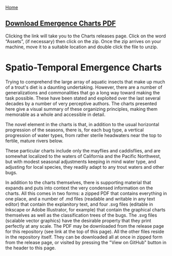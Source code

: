 [Home](https://rhexman.github.io)

## [Download Emergence Charts PDF](https://github.com/RHexMan/Trout/releases/tag/v1.0.0)

Clicking the link will take you to the Charts releases page. Click on the word “Assets”, (if necessary) then click on the zip. Once the zip arrives on your machine, move it to a suitable location and double click the file to unzip.

# Spatio-Temporal Emergence Charts

Trying to comprehend the large array of aquatic insects that make up much of a trout's diet is a daunting undertaking. However, there are a number of generalizations and commonalities that go a long way toward making the task possible.  These have been stated and exploited over the last several decades by a number of very perceptive authors.  The charts presented here give a visual summary of these organizing principles, making them memorable as a whole and accessible in detail.

The novel element in the charts is that, in addition to the usual horizontal progression of the seasons, there is, for each bug type, a vertical progression of water types, from rather sterile headwaters near the top to fertile, mature rivers below.

These particular charts include only the mayflies and caddisflies, and are somewhat localized to the waters of California and the Pacific Northwest, but with modest seasonal adjustments keeping in mind water type, and adjusting for local species, they readily adapt to any trout waters and other bugs.

In addition to the charts themselves, there is supporting material that expands and puts into context the very condensed information on the charts.  All this comes in two forms: a zipped PDF that contains everything in one place, and a number of .md files (readable and writable in any text editor) that contain the explanitory text, and four .svg files (editable in Inkscape or Adobe Illustrator, for example) that contain the graphical charts themselves as well as the classification trees of the bugs.  The .svg files (scalable vector graphics) have the desirable property that they print perfectly at any scale.  The PDF may be downloaded from the release page for this repository (see link at the top of this page). All the other files reside in the repository itself.  They can be downloaded all at once in zipped form from the release page, or visited by pressing the "View on GitHub" button in the header to this page.
